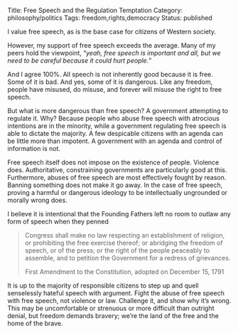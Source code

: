 Title: Free Speech and the Regulation Temptation
Category: philosophy/politics
Tags: freedom,rights,democracy
Status: published

I value free speech, as is the base case for citizens of Western society.

However, my support of free speech exceeds the average. Many of my peers hold the viewpoint, “_yeah, free speech is important and all, but we need to be careful because it could hurt people._”

And I agree 100%. All speech is not inherently good because it is free. Some of it is bad. And yes, some of it is dangerous. Like any freedom, people have misused, do misuse, and forever will misuse the right to free speech.

But what is more dangerous than free speech? A government attempting to regulate it. Why? Because people who abuse free speech with atrocious intentions are in the minority, while a government regulating free speech is able to dictate the majority. A few despicable citizens with an agenda can be little more than impotent. A government with an agenda and control of information is not.

Free speech itself does not impose on the existence of people. Violence does. Authoritative, constraining governments are particularly good at this. Furthermore, abuses of free speech are most effectively fought by reason. Banning something does not make it go away. In the case of free speech, proving a harmful or dangerous ideology to be intellectually ungrounded or morally wrong does.

I believe it is intentional that the Founding Fathers left no room to outlaw any form of speech when they penned

> Congress shall make no law respecting an establishment of religion, or prohibiting the free exercise thereof; or abridging the freedom of speech, or of the press; or the right of the people peaceably to assemble, and to petition the Government for a redress of grievances.
    <p class="annotation">
            First Amendment to the Constitution, adopted on December 15, 1791
    </p>

It is up to the majority of responsible citizens to step up and quell senselessly hateful speech with argument. Fight the abuse of free speech with free speech, not violence or law. Challenge it, and show why it’s wrong. This may be uncomfortable or strenuous or more difficult than outright denial, but freedom demands bravery; we’re the land of the free and the home of the brave.
